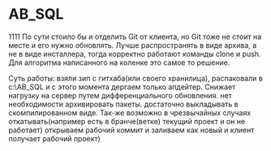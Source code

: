 # AB_SQL
1111
По сути стоило бы и отделить Git от клиента, но Git тоже не стоит на месте и его нужно обновлять. Лучше распространять в виде архива, а не в виде инсталлера, тогда корректно работают команды clone и push. Для алгоритма написанного на коленке это самое то решение.

Суть работы: взяли зип с гитхаба(или своего хранилица), распаковали в c:\AB_SQL и с этого момента дергаем только апдейтер. Снижает нагрузку на сервер путем дифференциального обновления. нет необходимости архивировать пакеты. достаточно выкладывать в скомпилированном виде. Так-же возможно в чрезвычайных случаях откатывать(например есть в бранче(ветке) текущий проект и он не работает) открываем рабочий коммит и заливаем как новый и клиент получает рабочий проект)
